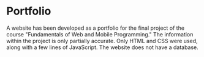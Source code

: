 # Portfolio

A website has been developed as a portfolio for the final project of the course "Fundamentals of Web and Mobile Programming." The information within the project is only partially accurate. Only HTML and CSS were used, along with a few lines of JavaScript. The website does not have a database.

